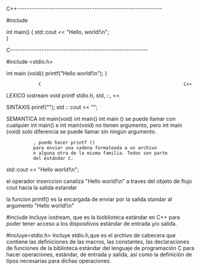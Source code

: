 C++------------------------------------------------------------

#include <iostream>

int main() {
    std::cout << "Hello, world!\n";     
}

C---------------------------------------------------------

#include  <stdio.h>

int main (void){
    printf("Hello world!\n");
}
          
                C                                                     C++
                
LEXICO        iostream void  printf                                      stdio.h,  std, ::, <<


SINTAXIS      printf("");                                                std :: cout << "";       
              
SEMANTICA     int main(void)                                             int main()
              int main () se puede llamar con cualquier                  int main() e int main(void) no tienen
              argumento, pero int main (void) solo                       diferencia
              se puede llamar sin ningún argumento.
              
              , puede hacer printf ()              
              para enviar una cadena formateada a un archivo          
              o alguna otra de la misma familia. Todos son parte 
              del estándar C.

std::cout << "Hello world!\n";  

el operador inserccion canaliza "Hello world!\n" a traves del objeto de flujo cout hacia la salida estandar

la funcion printf() es la encargada de enviar por la salida standar al argumento "Hello world!\n"



#include <iostream>
Incluye iostream, que es la bioblioteca estándar en C++ para poder tener acceso a los dispositivos estándar de entrada y/o salida.

#incluye<stdio.h>
Incluye stdio.h,que es el archivo de cabecera que contiene las definiciones de las macros, las constantes, 
las declaraciones de funciones de la biblioteca estándar del lenguaje de programación C para hacer operaciones, 
estándar, de entrada y salida, así como la definición de tipos necesarias para dichas operaciones. 
